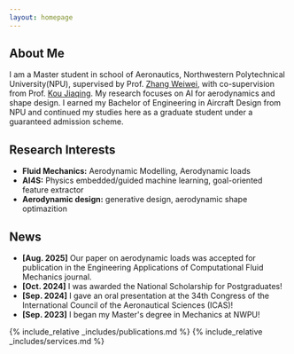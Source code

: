 ```yaml
---
layout: homepage
---
```


## About Me

I am a Master student in school of Aeronautics, Northwestern Polytechnical University(NPU), supervised by ​Prof. [Zhang Weiwei](https://scholar.google.com.hk/citations?user=NEBn5mIAAAAJ&hl=en&oi=ao), with co-supervision from Prof. [Kou Jiaqing](https://scholar.google.com.hk/citations?user=sHFcEwMAAAAJ&hl=en). My research focuses on AI for aerodynamics and shape design. I earned my Bachelor of Engineering in Aircraft Design from NPU and continued my studies here as a graduate student under a guaranteed admission scheme.
## Research Interests

- **Fluid Mechanics:** Aerodynamic Modelling, Aerodynamic loads 
- **AI4S:** Physics embedded/guided machine learning, goal-oriented feature extractor
- **Aerodynamic design:** generative design, aerodynamic shape optimazition 

## News

- **[Aug. 2025]** Our paper on aerodynamic loads was accepted for publication in the Engineering Applications of Computational Fluid Mechanics journal.
- **[Oct. 2024]** I was awarded the National Scholarship for Postgraduates!
- **[Sep. 2024]** I gave an oral presentation at the 34th Congress of the International Council of the Aeronautical Sciences (ICAS)!
- **[Sep. 2023]** I began my Master's degree in Mechanics at NWPU!

{% include_relative _includes/publications.md %}
{% include_relative _includes/services.md %}
